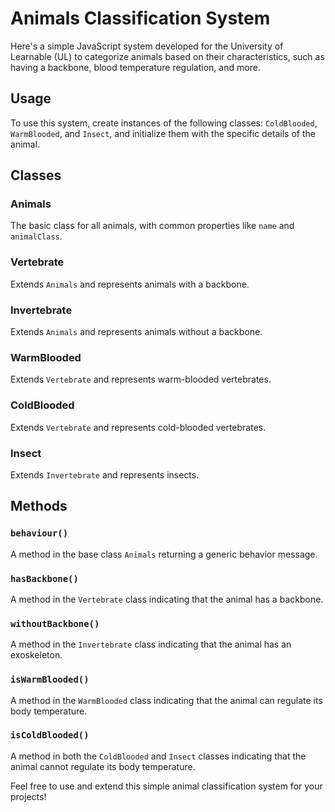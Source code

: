 # Animals Classification System

Here's a simple JavaScript system developed for the University of Learnable (UL) to categorize animals based on their characteristics, such as having a backbone, blood temperature regulation, and more. 

## Usage

To use this system, create instances of the following classes: `ColdBlooded`, `WarmBlooded`, and `Insect`, and initialize them with the specific details of the animal.

## Classes

### Animals

The basic class for all animals, with common properties like `name` and `animalClass`.

### Vertebrate

Extends `Animals` and represents animals with a backbone.

### Invertebrate

Extends `Animals` and represents animals without a backbone.

### WarmBlooded

Extends `Vertebrate` and represents warm-blooded vertebrates.

### ColdBlooded

Extends `Vertebrate` and represents cold-blooded vertebrates.

### Insect

Extends `Invertebrate` and represents insects.

## Methods

### `behaviour()`

A method in the base class `Animals` returning a generic behavior message.

### `hasBackbone()`

A method in the `Vertebrate` class indicating that the animal has a backbone.

### `withoutBackbone()`

A method in the `Invertebrate` class indicating that the animal has an exoskeleton.

### `isWarmBlooded()`

A method in the `WarmBlooded` class indicating that the animal can regulate its body temperature.

### `isColdBlooded()`

A method in both the `ColdBlooded` and `Insect` classes indicating that the animal cannot regulate its body temperature.

Feel free to use and extend this simple animal classification system for your projects!